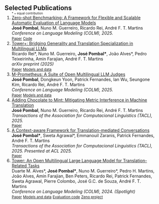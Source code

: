 <h2 id="publications" style="margin: 2px 0px -15px;">Selected Publications</h2>

<div class="publications">
<ol class="bibliography">
<font size="1">* = equal contribution</font>

<li>
<div class="pub-row">
  <div class="col-sm-9" style="position: relative;width: 100%;">
    <div class="title"><a href="https://arxiv.org/pdf/2504.01001">Zero-shot Benchmarking: A Framework for Flexible and Scalable Automatic Evaluation of Language Models
</a></div>
    <div class="author"><strong>José Pombal</strong>, Nuno M. Guerreiro, Ricardo Rei, André F. T. Martins</div>
    <div class="periodical"><em>Conference on Language Modeling (COLM), 2025.</em></div>
    <div class="links">
      <a href="https://arxiv.org/pdf/2504.01001" class="btn btn-sm z-depth-0" role="button" target="_blank" style="font-size:12px;">Paper</a>
      <a href="https://github.com/deep-spin/zsb" class="btn btn-sm z-depth-0" role="button" target="_blank" style="font-size:12px;">Code</a>
    </div>
  </div>
</div>
</li>

<li>
<div class="pub-row">
  <div class="col-sm-9" style="position: relative;width: 100%;">
    <div class="title"><a href="https://arxiv.org/pdf/2506.17080">Tower+: Bridging Generality and Translation Specialization in Multilingual LLMs
</a></div>
    <div class="author">Ricardo Rei*, Nuno M. Guerreiro, <strong>José Pombal*</strong>, João Alves*, Pedro Teixeirinha, Amin Farajian, André F. T. Martins</div>
    <div class="periodical"><em>arXiv preprint (2025)</em></div>
    <div class="links">
      <a href="https://arxiv.org/pdf/2506.17080" class="btn btn-sm z-depth-0" role="button" target="_blank" style="font-size:12px;">Paper</a>
      <a href="https://huggingface.co/collections/Unbabel/tower-plus-6846ca452a10c0905dc03c0f" class="btn btn-sm z-depth-0" role="button" target="_blank" style="font-size:12px;">Models and data</a>
    </div>
  </div>
</div>
</li>

<li>
<div class="pub-row">
  <div class="col-sm-9" style="position: relative;width: 100%;">
    <div class="title"><a href="https://arxiv.org/pdf/2504.04953">M-Prometheus: A Suite of Open Multilingual LLM Judges
</a></div>
    <div class="author"><strong>José Pombal</strong>, Dongkeun Yoon, Patrick Fernandes, Ian Wu, Seungone Kim, Ricardo Rei, André F. T. Martins</div>
    <div class="periodical"><em>Conference on Language Modeling (COLM), 2025.</em></div>
    <div class="links">
      <a href="https://arxiv.org/pdf/2504.04953" class="btn btn-sm z-depth-0" role="button" target="_blank" style="font-size:12px;">Paper</a>
      <a href="https://huggingface.co/collections/Unbabel/m-prometheus-67f3b17e6409b2550b698822" class="btn btn-sm z-depth-0" role="button" target="_blank" style="font-size:12px;">Models and data</a>
    </div>
  </div>
</div>
</li>

<li>
<div class="pub-row">
  <div class="col-sm-9" style="position: relative;width: 100%;">
    <div class="title"><a href="https://arxiv.org/pdf/2503.08327">Adding Chocolate to Mint: Mitigating Metric Interference in Machine Translation
</a></div>
    <div class="author"><strong>José Pombal</strong>, Nuno M. Guerreiro, Ricardo Rei, André F. T. Martins</div>
    <div class="periodical"><em>Transactions of the Association for Computacional Linguistics (TACL), 2025.</em></div>
    <div class="links">
      <a href="https://arxiv.org/pdf/2503.08327" class="btn btn-sm z-depth-0" role="button" target="_blank" style="font-size:12px;">Paper</a>
    </div>
  </div>
</div>
</li>

<li>
<div class="pub-row">
  <div class="col-sm-9" style="position: relative;width: 100%;">
    <div class="title"><a href="https://arxiv.org/pdf/2412.04205">A Context-aware Framework for Translation-mediated Conversations
</a></div>
    <div class="author"><strong>José Pombal*</strong>, Sweta Agrawal*, Emmanouil Zaranis, Patrick Fernandes, André F. T. Martins</div>
    <div class="periodical"><em>Transactions of the Association for Computacional Linguistics (TACL), 2025. Presented at ACL 2025.</em></div>
    <div class="links">
      <a href="https://arxiv.org/pdf/2412.04205" class="btn btn-sm z-depth-0" role="button" target="_blank" style="font-size:12px;">Paper</a>
    </div>
  </div>
</div>
</li>

  
<li>
<div class="pub-row">
  <div class="col-sm-9" style="position: relative;width: 100%;">
    <div class="title"><a href="https://arxiv.org/pdf/2402.17733.pdf">Tower: An Open Multilingual Large Language Model for Translation-Related Tasks
</a></div>
    <div class="author">Duarte M. Alves*, <strong>José Pombal*</strong>, Nuno M. Guerreiro*, Pedro H. Martins, João Alves, Amin Farajian, Ben Peters, Ricardo Rei, Patrick Fernandes, Sweta Agrawal, Pierre Colombo, José G.C. de Souza, André F. T. Martins</div>
    <div class="periodical"><em>Conference on Language Modeling (COLM), 2024. (Spotlight)</em></div>
    <div class="links">
      <a href="https://arxiv.org/pdf/2402.17733.pdf" class="btn btn-sm z-depth-0" role="button" target="_blank" style="font-size:12px;">Paper</a>
      <a href="https://huggingface.co/collections/Unbabel/tower-659eaedfe36e6dd29eb1805c" class="btn btn-sm z-depth-0" role="button" target="_blank" style="font-size:12px;">Models and data</a>
      <a href="https://github.com/deep-spin/tower-eval" class="btn btn-sm z-depth-0" role="button" target="_blank" style="font-size:12px;">Evaluation code</a>
      <a href="https://hub.zenoml.com/project/fd13d5fe-ae80-434c-8bfe-87a80165ea21/Tower%20MT%20Generations" class="btn btn-sm z-depth-0" role="button" target="_blank" style="font-size:12px;">Zeno project</a>
    </div>
  </div>
</div>
</li>


<br>

</ol>
</div>
